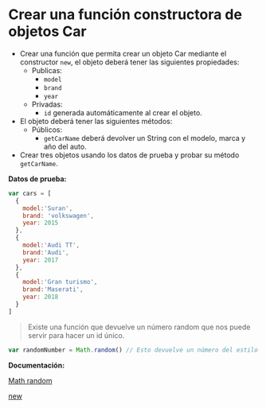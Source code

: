 # Crear una función constructora de objetos Car

- Crear una función que permita crear un objeto Car mediante el constructor `new`, el objeto deberá tener las siguientes propiedades:
   - Publicas:
      - `model`
      - `brand`
      - `year`
    - Privadas:
      - `id` generada automáticamente al crear el objeto.
- El objeto deberá tener las siguientes métodos:
   - Públicos:
     - `getCarName` deberá devolver un String con el modelo, marca y año del auto.
- Crear tres objetos usando los datos de prueba y probar su método `getCarName`.

**Datos de prueba:**

```js
var cars = [
  {
    model:'Suran',
    brand: 'volkswagen',
    year: 2015
  },
  {
    model:'Audi TT',
    brand:'Audi',
    year: 2017
  },
  {
    model:'Gran turismo',
    brand:'Maserati',
    year: 2018
  }
]
```

> Existe una función que devuelve un número random que nos puede servir para hacer un id único.

```js
var randomNumber = Math.random() // Esto devuelve un número del estilo 0.11296860298890499
```

**Documentación:**

[Math random](https://developer.mozilla.org/en-US/docs/Web/JavaScript/Reference/Global_Objects/Math/random)

[new](https://developer.mozilla.org/en-US/docs/Web/JavaScript/Reference/Operators/new)
